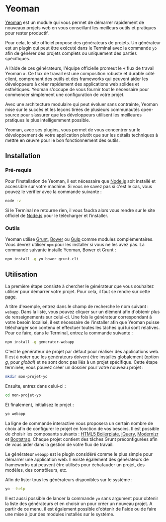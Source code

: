 ﻿
# Yeoman

[Yeoman][] est un module qui vous permet de démarrer rapidement de nouveaux projets web en vous conseillant les meilleurs outils et pratiques pour rester productif.

Pour cela, le site officiel propose des générateurs de projets. Un générateur est un plugin qui peut être exécuté dans le Terminal avec la commande `yo` afin de générer des projets complets ou uniquement des parties spécifiques.

A l’aide de ces générateurs, l'équipe officielle promeut le « flux de travail Yeoman ». Ce flux de travail est une composition robuste et durable côté client, comprenant des outils et des frameworks qui peuvent aider les développeurs à créer rapidement des applications web solides et esthétiques. Yeoman s'occupe de vous fournir tout le nécessaire pour commencer simplement une configuration de votre projet.

Avec une architecture modulaire qui peut évoluer sans contrainte, Yeoman mise sur le succès et les leçons tirées de plusieurs communautés open-source pour s’assurer que les développeurs utilisent les meilleures pratiques le plus intelligemment possible.

Yeoman, avec ses plugins, vous permet de vous concentrer sur le développement de votre application plutôt que sur les détails techniques à mettre en œuvre pour le bon fonctionnement des outils.

## Installation

### Pré-requis

Pour l'installation de Yeoman, il est nécessaire que [Node.js][] soit installé et accessible sur votre machine. Si vous ne savez pas si c'est le cas, vous pouvez le vérifier avec la commande suivante :

```bash
node -v
```

Si le Terminal ne retourne rien, il vous faudra alors vous rendre sur le site officiel de [Node.js][] pour le télécharger et l’installer.

### Outils

Yeoman utilise [Grunt][], [Bower][] ou [Gulp][] comme modules complémentaires. Vous devrez utiliser `npm` pour les installer si vous ne les avez pas. La commande suivante installe Yeoman, Bower et Grunt :

```bash
npm install -g yo bower grunt-cli
```

## Utilisation

La première étape consiste à chercher le générateur que vous souhaitez utiliser pour démarrer votre projet. Pour cela, il faut se rendre sur cette [page][].

A titre d'exemple, entrez dans le champ de recherche le nom suivant : `webapp`. Dans la liste, vous pouvez cliquer sur un élément afin d'obtenir plus de renseignements sur celui-ci. Une fois le générateur correspondant à votre besoin localisé, il est nécessaire de l'installer afin que Yeoman puisse télécharger son contenu et effectuer toutes les tâches qui lui sont relatives. Pour ce faire, dans le Terminal, entrez la commande suivante :

```bash
npm install -g generator-webapp
```

C'est le générateur de projet par défaut pour réaliser des applications web. Il est à noter que les générateurs doivent être installés globalement (option *g*, pour *global*) et ne sont donc pas liés à un projet spécifique. Cette étape terminée, vous pouvez créer un dossier pour votre nouveau projet :

```bash
mkdir mon-projet-yo
```

Ensuite, entrez dans celui-ci :

```bash
cd mon-projet-yo
```

Et finalement, initialisez le projet :

```bash
yo webapp
```

La ligne de commande interactive vous proposera un certain nombre de choix afin de configurer le projet en fonction de vos besoins. Il est possible de choisir les composants suivants : [HTML5 Boilerplate][], [jQuery][], [Modernizr][] et [Bootstrap][]. Chaque projet contient des tâches Grunt préconfigurées afin de vous aider dans la gestion de votre flux de travail.

Le générateur `webapp` est le plugin considéré comme le plus simple pour démarrer une application web. Il existe également des générateurs de frameworks qui peuvent être utilisés pour échafauder un projet, des modèles, des contrôleurs, etc.

Afin de lister tous les générateurs disponibles sur le système :

```bash
yo --help
```

Il est aussi possible de lancer la commande `yo` sans argument pour obtenir la liste des générateurs et en choisir un pour créer un nouveau projet. A partir de ce menu, il est également possible d'obtenir de l'aide ou de faire une mise à jour des modules installés sur le système.

[Yeoman]: http://yeoman.io "Yeoman - Site officiel"
[Node.js]: http://nodejs.org "Node.js - Site officiel"
[Grunt]: http://gruntjs.com "Grunt - Site officiel"
[Bower]: http://bower.io "Bower - Site officiel"
[Gulp]: http://gulpjs.com "Gulp - Site officiel"
[page]: http://yeoman.io/generators "Yeoman : discovering generators - Site officiel"
[HTML5 Boilerplate]: http://html5boilerplate.com "HTML5 Boilerplate - Site officiel"
[jQuery]: http://jquery.com "jQuery - Site officiel"
[Modernizr]: http://modernizr.com "Modernizr - Site officiel"
[Bootstrap]: http://getbootstrap.com "Bootstrap - Site officiel"
